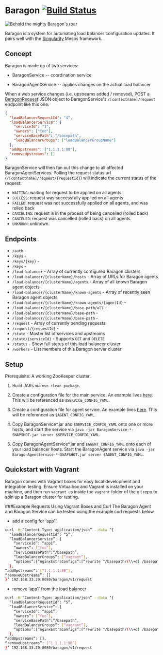# Baragon [![Build Status](https://travis-ci.org/HubSpot/Baragon.svg?branch=master)](https://travis-ci.org/HubSpot/Baragon)

![Behold the mighty Baragon's roar](http://i.imgur.com/mCbkbcZ.jpg)

Baragon is a system for automating load balancer configuration updates. It pairs well with the [Singularity](https://github.com/HubSpot/Singularity) Mesos framework.

## Concept

Baragon is made up of two services:

- BaragonService -- coordination service

- BaragonAgentService -- applies changes on the actual load balancer

When a web service changes (i.e. upstreams added / removed), POST a [BaragonRequest](BaragonCore/src/main/java/com/hubspot/baragon/models/BaragonRequest.java) JSON object to BaragonService's `/[contextname]/request` endpoint like this one:

```json
{
  "loadBalancerRequestId": "4",
  "loadBalancerService": {
    "serviceId": "1",
    "owners": ["foo"],
    "serviceBasePath": "/basepath",
    "loadBalancerGroups": ["loadBalancerGroupName"]
  },
  "addUpstreams": ["1.1.1.1:80"],
  "removeUpstreams": []
}
```

BaragonService will then fan out this change to all affected BaragonAgentServices. Polling the request status url (`/[contextname]/request/{requestId}`) will indicate the current status of the request:

- `WAITING`: waiting for request to be applied on all agents
- `SUCCESS`: request was successfully applied on all agents
- `FAILED`: request was not successfully applied on all agents, and was rolled back
- `CANCELING`: request is in the process of being cancelled (rolled back)
- `CANCELED`: request was cancelled (rolled back) on all agents
- `UNKNOWN`: unknown.

## Endpoints

* `/auth` - 
* `/keys` - 
* `/keys/{key}` - 
* `/keys` - 
* `/load-balancer` - Array of currently configured Baragon clusters
* `/load-balancer/{clusterName}/hosts` - Array of URLs for Baragon agents
* `/load-balancer/{clusterName}/agents` - Array of all known Baragon agent objects
* `/load-balancer/{clusterName}/known-agents` - Array of recently seen Baragon agent objects
* `/load-balancer/{clusterName}/known-agents/{agentId}` - 
* `/load-balancer/{clusterName}/base-path/all` - 
* `/load-balancer/{clusterName}/base-path` - 
* `/load-balancer/{clusterName}/base-path` - 
* `/request` - Array of currently pending requests
* `/request/{requestId}` - 
* `/state` - Master list of services and upstreams
* `/state/{serviceId}` - Supports `GET` and `DELETE`
* `/status` - Show full status of this load balancer cluster
* `/workers` - List members of this Baragon server cluster

## Setup

Prerequisite: A working ZooKeeper cluster.

1. Build JARs via `mvn clean package`.

2. Create a configuration file for the main service. An example lives [here](docs/example_service_config.yaml). This will be referenced as `$SERVICE_CONFIG_YAML`.

3. Create a configuration file for agent service. An example lives [here](docs/example_agent_config.yaml). This will be referenced as `$AGENT_CONFIG_YAML`.

4. Copy BaragonService*.jar and `$SERVICE_CONFIG_YAML` onto one or more hosts, and start the service via `java -jar BaragonService-*-SNAPSHOT.jar server $SERVICE_CONFIG_YAML`.

5. Copy BaragonAgentService*.jar and `$AGENT_CONFIG_YAML` onto each of your load balancer hosts. Start the BaragonAgent service via `java -jar BaragonAgentService-*-SNAPSHOT.jar server $AGENT_CONFIG_YAML`.

## Quickstart with Vagrant

Baragon comes with Vagrant boxes for easy local development and integration testing. Ensure Virtualbox and Vagrant is installed on your machine, and then run `vagrant up` inside the `vagrant` folder of the git repo to spin up a Baragon cluster for testing.

###Example Requests Using Vagrant Boxes and Curl
The Baragon Agent and Baragon Service can be tested using the example curl requests below

- add a config for ‘app1’
```sh
curl -H “Content-Type: application/json” --data ‘{
  “loadBalancerRequestId”: “5”,
  “loadBalancerService”: {
    “serviceId”: “app1”,
    “owners”: [“foo”],
    ”serviceBasePath”:“/basepath”,
    “loadBalancerGroups”: [“vagrant”],
    “options”:{”nginxExtraConfigs”:[“rewrite ^/basepath/(\\+d) /basepath/$1 last;”]},
  },
“addUpstreams”: [“1.1.1.1:80”],
“removeUpstreams”: []
}’ 192.168.33.20:8080/baragon/v1/request
```

- remove ‘app1’ from the load balancer
```sh
curl -H “Content-Type: application/json” --data ‘{
  “loadBalancerRequestId”: “5”,
  “loadBalancerService”: {
    “serviceId”: “app1”,
    “owners”: [“foo”],
    ”serviceBasePath”:“/basepath”,
    “loadBalancerGroups”: [“vagrant”],
    “options”:{”nginxExtraConfigs”:[“rewrite ^/basepath/(\\+d) /basepath/$1 last;”]},
  },
“addUpstreams”: [],
“removeUpstreams”: [“1.1.1.1:80”]
}’ 192.168.33.20:8080/baragon/v1/request
```





